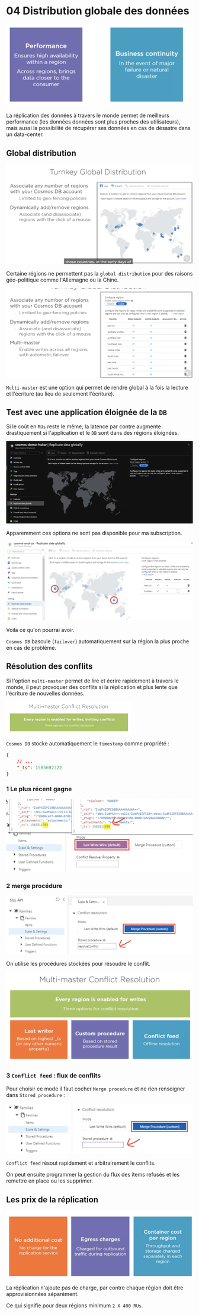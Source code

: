 # 04 Distribution globale des données

<img src="assets/Screenshot 2020-07-28 at 10.55.15.png" alt="Screenshot 2020-07-28 at 10.55.15" style="zoom:50%;" />

La réplication des données à travers le monde permet de meilleurs performance (les données données sont plus proches des utilisateurs), mais aussi la possibilité de récupérer ses données en cas de désastre dans un data-center.

## Global distribution



<img src="assets/Screenshot 2020-07-28 at 10.58.08.png" alt="Screenshot 2020-07-28 at 10.58.08" style="zoom:50%;" />

Certaine régions ne permettent pas la `global distribution` pour des raisons géo-politique comme l'Allemagne ou la Chine.

<img src="assets/Screenshot 2020-07-28 at 10.59.10-5926855.png" alt="Screenshot 2020-07-28 at 10.59.10" style="zoom:50%;" />

`Multi-master` est une option qui permet de rendre global à la fois la lecture et l'écriture (au lieu de seulement l'écriture).

## Test avec une application éloignée de la `DB`

Si le coût en `RUs` reste le même, la latence par contre augmente drastiquement si l'application et le `DB` sont dans des régions éloignées.

<img src="assets/Screenshot 2020-07-28 at 11.17.02.png" alt="Screenshot 2020-07-28 at 11.17.02" style="zoom:50%;" />

Apparemment ces options ne sont pas disponible pour ma subscription.

<img src="assets/Screenshot 2020-07-28 at 11.19.01.png" alt="Screenshot 2020-07-28 at 11.19.01" style="zoom:50%;" />

Voila ce qu'on pourrai avoir.

`Cosmos DB` bascule (`failover`) automatiquement sur la région la plus proche en cas de problème.

## Résolution des conflits

Si l'option `multi-master` permet de lire et écrire rapidement à travers le monde, il peut provoquer des conflits si la réplication et plus lente que l'écriture de nouvelles données.

<img src="assets/Screenshot 2020-07-28 at 11.24.15.png" alt="Screenshot 2020-07-28 at 11.24.15" style="zoom:33%;" />

`Cosmos DB` stocke automatiquement le `timestamp` comme propriété :

```json
{
    // ...
    "_ts": 1595692322
}
```

###  1 Le plus récent gagne

<img src="assets/Screenshot 2020-07-28 at 11.30.39.png" alt="Screenshot 2020-07-28 at 11.30.39" style="zoom:50%;" />

### 2 merge procédure

<img src="assets/Screenshot 2020-07-28 at 11.29.56.png" alt="Screenshot 2020-07-28 at 11.29.56" style="zoom:50%;" />

On utilise les procédures stockées pour résoudre le conflit.

<img src="assets/Screenshot 2020-07-28 at 11.33.28.png" alt="Screenshot 2020-07-28 at 11.33.28" style="zoom:50%;" />

### 3 `Conflict feed` : flux de conflits

Pour choisir ce mode il faut cocher `Merge procedure` et ne rien renseigner dans `Stored procedure` :

<img src="assets/Screenshot 2020-07-28 at 11.35.22.png" alt="Screenshot 2020-07-28 at 11.35.22" style="zoom:50%;" />

`Conflict feed` résout rapidement et arbitrairement le conflits.

On peut ensuite programmer la gestion du flux des items refusés et les remettre en place ou les supprimer.

## Les prix de la réplication

<img src="assets/Screenshot 2020-07-28 at 11.39.26.png" alt="Screenshot 2020-07-28 at 11.39.26" style="zoom:50%;" />

La réplication n'ajoute pas de charge, par contre chaque région doit être approvisionnées séparément.

Ce qui signifie pour deux régions minimum `2 X 400 RUs`.